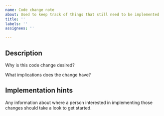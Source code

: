 ```yaml
---
name: Code change note
about: Used to keep track of things that still need to be implemented
title: ''
labels: ''
assignees: ''

---
```


## Description

Why is this code change desired?

What implications does the change have?

## Implementation hints

Any information about where a person interested in implementing those changes should take a look to get started.
